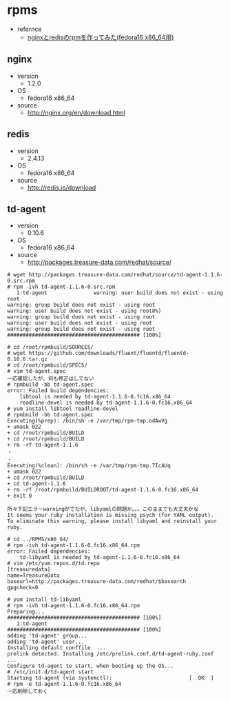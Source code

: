rpms
====

* refernce
    * [nginxとredisのrpmを作ってみた(fedora16 x86_64用)](http://spring-mt.tumblr.com/post/23156957111/nginx-redis-rpm-fedora16-x86-64)

## nginx
* version
    * 1.2.0
* OS
    * fedora16 x86_64
* source
    * http://nginx.org/en/download.html

## redis
* version
    * 2.4.13
* OS
    * fedora16 x86_64
* source
    * http://redis.io/download

## td-agent
* version
    * 0.10.6
* OS
    * fedora16 x86_64
* source 
    * http://packages.treasure-data.com/redhat/source/

~~~~
# wget http://packages.treasure-data.com/redhat/source/td-agent-1.1.6-0.src.rpm
# rpm -ivh td-agent-1.1.6-0.src.rpm 
   1:td-agent               warning: user build does not exist - using root
warning: group build does not exist - using root
warning: user build does not exist - using root8%)
warning: group build does not exist - using root
warning: user build does not exist - using root
warning: group build does not exist - using root
########################################### [100%]

# cd /root/rpmbuild/SOURCES/
# wget https://github.com/downloads/fluent/fluentd/fluentd-0.10.6.tar.gz
# cd /root/rpmbuild/SPECS/
# vim td-agent.spec 
一応確認したが、何も修正はしてない
# rpmbuild -bb td-agent.spec 
error: Failed build dependencies:
	libtool is needed by td-agent-1.1.6-0.fc16.x86_64
	readline-devel is needed by td-agent-1.1.6-0.fc16.x86_64
# yum install libtool readline-devel
# rpmbuild -bb td-agent.spec 
Executing(%prep): /bin/sh -e /var/tmp/rpm-tmp.odAwVg
+ umask 022
+ cd /root/rpmbuild/BUILD
+ cd /root/rpmbuild/BUILD
+ rm -rf td-agent-1.1.6
・
・
Executing(%clean): /bin/sh -e /var/tmp/rpm-tmp.7IcAUq
+ umask 022
+ cd /root/rpmbuild/BUILD
+ cd td-agent-1.1.6
+ rm -rf /root/rpmbuild/BUILDROOT/td-agent-1.1.6-0.fc16.x86_64
+ exit 0

所々下記エラーwarningがでたが、libyamlの問題か。。。このままでも大丈夫かな
It seems your ruby installation is missing psych (for YAML output).
To eliminate this warning, please install libyaml and reinstall your ruby.

# cd ../RPMS/x86_64/
# rpm -ivh td-agent-1.1.6-0.fc16.x86_64.rpm
error: Failed dependencies:
	td-libyaml is needed by td-agent-1.1.6-0.fc16.x86_64
# vim /etc/yum.repos.d/td.repo
[treasuredata]
name=TreasureData
baseurl=http://packages.treasure-data.com/redhat/$basearch
gpgcheck=0

# yum install td-libyaml
# rpm -ivh td-agent-1.1.6-0.fc16.x86_64.rpm 
Preparing...                ########################################### [100%]
   1:td-agent               ########################################### [100%]
adding 'td-agent' group...
adding 'td-agent' user...
Installing default conffile  ...
prelink detected. Installing /etc/prelink.conf.d/td-agent-ruby.conf ...
Configure td-agent to start, when booting up the OS...
# /etc/init.d/td-agent start
Starting td-agent (via systemctl):                         [  OK  ]
# rpm -e td-agent-1.1.6-0.fc16.x86_64
一応削除しておく

~~~~


